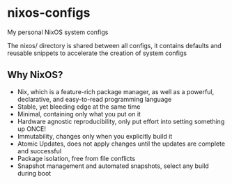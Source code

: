 # nixos-configs
My personal NixOS system configs

The nixos/ directory is shared between all configs, it contains defaults and reusable snippets to accelerate the creation of system configs

## Why NixOS?

* Nix, which is a feature-rich package manager, as well as a powerful, declarative, and easy-to-read programming language
* Stable, yet bleeding edge at the same time
* Minimal, containing only what you put on it
* Hardware agnostic reproducibility, only put effort into setting something up ONCE!
* Immutability, changes only when you explicitly build it
* Atomic Updates, does not apply changes until the updates are complete and successful
* Package isolation, free from file conflicts
* Snapshot management and automated snapshots, select any build during boot
